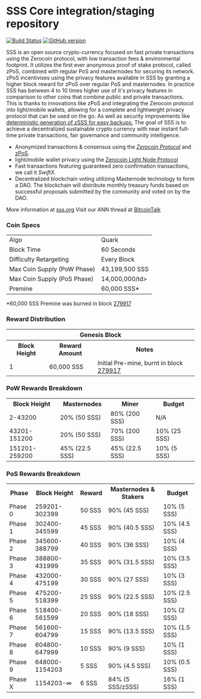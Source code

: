 SSS Core integration/staging repository
=====================================

[![Build Status](https://travis-ci.org/sss-core/SSS.svg?branch=master)](https://travis-ci.org/sss-core/SSS) [![GitHub version](https://badge.fury.io/gh/sss-core%2FSSS.svg)](https://badge.fury.io/gh/sss-core%2FSSS)

SSS is an open source crypto-currency focused on fast private transactions using the Zerocoin protocol, with low transaction fees & environmental footprint.  It utilizes the first ever anonymous proof of stake protocol, called zPoS, combined with regular PoS and masternodes for securing its network. zPoS incentivises using the privacy features available in SSS by granting a higher block reward for zPoS over regular PoS and masternodes. In practice SSS has between 4 to 10 times higher use of it's privacy features in comparison to other coins that combine public and private transactions. This is thanks to innovations like zPoS and integrating the Zerocoin protocol into light/mobile wallets, allowing for a complete and lightweight privacy protocol that can be used on the go. As well as security improvements like [deterministic generation of zSSS for easy backups.](https://www.reddit.com/r/sss/comments/8gbjf7/how_to_use_deterministic_zerocoin_generation/)
The goal of SSS is to achieve a decentralized sustainable crypto currency with near instant full-time private transactions, fair governance and community intelligence.
- Anonymized transactions & consensus using the [_Zerocoin Protocol_](http://www.sss.org/zsss) and [zPoS](https://sssolutions.io/zpos/).
- light/mobile wallet privacy using the [Zerocoin Light Node Protocol](https://sssolutions.io/wp-content/uploads/2018/11/Zerocoin_Light_Node_Protocol.pdf)
- Fast transactions featuring guaranteed zero confirmation transactions, we call it _SwiftX_.
- Decentralized blockchain voting utilizing Masternode technology to form a DAO. The blockchain will distribute monthly treasury funds based on successful proposals submitted by the community and voted on by the DAO.

More information at [sss.org](http://www.sss.org) Visit our ANN thread at [BitcoinTalk](http://www.bitcointalk.org/index.php?topic=1262920)

### Coin Specs
<table>
<tr><td>Algo</td><td>Quark</td></tr>
<tr><td>Block Time</td><td>60 Seconds</td></tr>
<tr><td>Difficulty Retargeting</td><td>Every Block</td></tr>
<tr><td>Max Coin Supply (PoW Phase)</td><td>43,199,500 SSS</td></tr>
<tr><td>Max Coin Supply (PoS Phase)</td><td>14,000,000/td></tr>
<tr><td>Premine</td><td>60,000 SSS*</td></tr>
</table>

*60,000 SSS Premine was burned in block [279917](http://www.presstab.pw/phpexplorer/SSS/block.php?blockhash=206d9cfe859798a0b0898ab00d7300be94de0f5469bb446cecb41c3e173a57e0)

### Reward Distribution

<table>
<th colspan=4>Genesis Block</th>
<tr><th>Block Height</th><th>Reward Amount</th><th>Notes</th></tr>
<tr><td>1</td><td>60,000 SSS</td><td>Initial Pre-mine, burnt in block <a href="http://www.presstab.pw/phpexplorer/SSS/block.php?blockhash=206d9cfe859798a0b0898ab00d7300be94de0f5469bb446cecb41c3e173a57e0">279917</a></td></tr>
</table>

### PoW Rewards Breakdown

<table>
<th>Block Height</th><th>Masternodes</th><th>Miner</th><th>Budget</th>
<tr><td>2-43200</td><td>20% (50 SSS)</td><td>80% (200 SSS)</td><td>N/A</td></tr>
<tr><td>43201-151200</td><td>20% (50 SSS)</td><td>70% (200 SSS)</td><td>10% (25 SSS)</td></tr>
<tr><td>151201-259200</td><td>45% (22.5 SSS)</td><td>45% (22.5 SSS)</td><td>10% (5 SSS)</td></tr>
</table>

### PoS Rewards Breakdown

<table>
<th>Phase</th><th>Block Height</th><th>Reward</th><th>Masternodes & Stakers</th><th>Budget</th>
<tr><td>Phase 0</td><td>259201-302399</td><td>50 SSS</td><td>90% (45 SSS)</td><td>10% (5 SSS)</td></tr>
<tr><td>Phase 1</td><td>302400-345599</td><td>45 SSS</td><td>90% (40.5 SSS)</td><td>10% (4.5 SSS)</td></tr>
<tr><td>Phase 2</td><td>345600-388799</td><td>40 SSS</td><td>90% (36 SSS)</td><td>10% (4 SSS)</td></tr>
<tr><td>Phase 3</td><td>388800-431999</td><td>35 SSS</td><td>90% (31.5 SSS)</td><td>10% (3.5 SSS)</td></tr>
<tr><td>Phase 4</td><td>432000-475199</td><td>30 SSS</td><td>90% (27 SSS)</td><td>10% (3 SSS)</td></tr>
<tr><td>Phase 5</td><td>475200-518399</td><td>25 SSS</td><td>90% (22.5 SSS)</td><td>10% (2.5 SSS)</td></tr>
<tr><td>Phase 6</td><td>518400-561599</td><td>20 SSS</td><td>90% (18 SSS)</td><td>10% (2 SSS)</td></tr>
<tr><td>Phase 7</td><td>561600-604799</td><td>15 SSS</td><td>90% (13.5 SSS)</td><td>10% (1.5 SSS)</td></tr>
<tr><td>Phase 8</td><td>604800-647999</td><td>10 SSS</td><td>90% (9 SSS)</td><td>10% (1 SSS)</td></tr>
<tr><td>Phase 9</td><td>648000-1154203</td><td>5 SSS</td><td>90% (4.5 SSS)</td><td>10% (0.5 SSS)</td></tr>
<tr><td>Phase X</td><td>1154203-∞</td><td>6 SSS</td><td>84% (5 SSS/zSSS)</td><td>16% (1 SSS)</td></tr>
</table>
